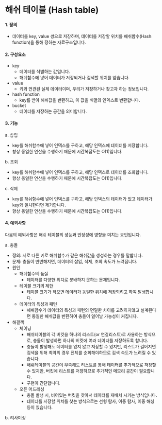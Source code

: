# 해쉬 테이블 (Hash table)

#### 1. 정의
- 데이터를 key, value 쌍으로 저장하며, 데이터를 저장할 위치를 해쉬함수(Hash function)을 통해 정하는 자료구조입니다.

#### 2. 구성요소
- key
  - 데이터를 식별하는 값입니다.
  - 해쉬함수에 넣어 데이터가 저장되거나 검색할 위치를 얻습니다.
- value
  - 키와 연관된 실제 데이터이며, 우리가 저장하거나 찾고자 하는 정보입니다.
- hash function
  - key를 받아 해쉬값을 반환하고, 이 값을 배열의 인덱스로 변환합니다.
- bucket
  - 데이터를 저장하는 공간을 의미합니다.

#### 3. 기능
a. 삽입
- key를 해쉬함수에 넣어 인덱스를 구하고, 해당 인덱스에 데이터를 저장합니다.
- 항상 동일한 연산을 수행하기 때문에 시간복잡도는 O(1)입니다.

b. 조회
- key를 해쉬함수에 넣어 인덱스를 구하고, 해당 인덱스로 데이터를 조회합니다.
- 항상 동일한 연산을 수행하기 때문에 시간복잡도는 O(1)입니다.

c. 삭제
- key를 해쉬함수에 넣어 인덱스를 구하고, 해당 인덱스의 데이터가 있고 데이터가 key와 일치한다면 제거합니다.
- 항상 동일한 연산을 수행하기 때문에 시간복잡도는 O(1)입니다.

#### 4. 예외사항
다음의 예외사항은 해쉬 테이블의 성능과 안정성에 영향을 미치는 요인입니다.

a. 충돌
- 정의: 서로 다른 키로 해쉬함수가 같은 해쉬값을 생성하는 경우를 말합니다.
- 문제: 충돌이 빈번해지면, 데이터의 삽입, 삭제, 조회 속도가 느려집니다.
- 원인
  - 해쉬함수의 품질
    - 데이터를 다양한 위치로 분배하지 못하는 문제입니다.
  - 테이블 크기의 제한
    - 테이블 크기가 작으면 데이터가 동일한 위치에 저장되려고 하여 발생합니다.
  - 데이터의 특성과 패턴
    - 해쉬함수가 데이터의 특성과 패턴의 면밀한 차이를 고려하지않고 설계된다면 동일한 해쉬값을 반환하여 충돌이 일어날 가능성이 커집니다.
- 해결책
  - 체이닝
    - 해쉬테이블의 각 버킷을 하나의 리스트(or 연결리스트)로 사용하는 방식으로, 충돌이 발생하면 하나의 버킷에 여러 데이터를 저장하도록 합니다.
    - 충돌이 발생해도 데이터를 잃지 않고 저장할 수 있지만, 리스트가 길어지면 검색을 위해 최악의 경우 전체를 순회해야하므로 검색 속도가 느려질 수 있습니다.
    - 해쉬테이블의 공간이 부족해도 리스트를 통해 데이터를 추가적으로 저장할 수 있지만, 버킷에 리스트를 저장하므로 추가적인 메모리 공간이 필요합니다.
    - 구현이 간단합니다.
  - 오픈 어드레싱
    - 충돌 발생 시, 비어있는 버킷을 찾아서 데이터를 재배치 시키는 방식입니다.
    - 데이터를 저장할 위치를 찾는 방식으로는 선형 탐사, 이중 탐사, 이중 해싱 등이 있습니다.

b. 리사이징
